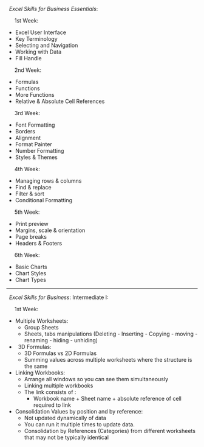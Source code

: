 

` `*Excel Skills for Business Essentials*:

`	`1st Week:

- Excel User Interface
- Key Terminology
- Selecting and Navigation
- Working with Data
- Fill Handle

`	`2nd Week:

- Formulas
- Functions
- More Functions
- Relative & Absolute Cell References

`	`3rd Week:

- Font Formatting
- Borders
- Alignment
- Format Painter
- Number Formatting
- Styles & Themes

`	`4th Week:

- Managing rows & columns
- Find & replace
- Filter & sort
- Conditional Formatting

`	`5th Week:

- Print preview
- Margins, scale & orientation
- Page breaks
- Headers & Footers

`	`6th Week:

- Basic Charts
- Chart Styles
- Chart Types

-----

` `*Excel Skills for Business*: Intermediate I:

`	`1st Week:

- Multiple Worksheets:
  - Group Sheets 
  - Sheets, tabs manipulations (Deleting - Inserting - Copying - moving -renaming - hiding - unhiding)
- ` `3D Formulas:
  - 3D Formulas vs 2D Formulas
  - Summing values across multiple worksheets where the structure is the same
- Linking Workbooks:
  - Arrange all windows so you can see them simultaneously
  - Linking multiple workbooks
  - The link consists of :
    - Workbook name + Sheet name + absolute reference of cell required to link
- Consolidation Values by position and by reference:
  - Not updated dynamically of data
  - You can run it multiple times to update data.
  - Consolidation by References (Categories) from different worksheets that may not be typically identical


